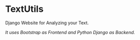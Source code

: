 # TextUtils
Django Website for Analyzing your Text.

*It uses Bootstrap as Frontend and Python Django as Backend.*
